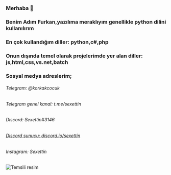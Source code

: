 ### Merhaba 👋
### Benim Adım Furkan,yazılıma meraklıyım genellikle python dilini kullanılırım
### En çok kullandığım diller: python,c#,php
### Onun dışında temel olarak projelerimde yer alan diller: js,html,css,vs.net,batch
### Sosyal medya adreslerim;
###### Telegram: @korkakcocuk 
###### Telegram genel kanal: t.me/sexettin 
###### Discord: Sexettin#3146 
###### [Discord sunucu: discord.io/sexettin ](discord.php)
###### Instagram: Sexettin 

![Temsili resim](https://cdn.discordapp.com/avatars/793537088015433759/ec9931504762c788f856ab192d60a06e.png?size=256)
<!--
**sexettin78/sexettin78** is a ✨ _special_ ✨ repository because its `README.md` (this file) appears on your GitHub profile.

Here are some ideas to get you started:

- 🔭 I’m currently working on ...
- 🌱 I’m currently learning ...
- 👯 I’m looking to collaborate on ...
- 🤔 I’m looking for help with ...
- 💬 Ask me about ...
- 📫 How to reach me: ...
- 😄 Pronouns: ...
- ⚡ Fun fact: ...
-->
